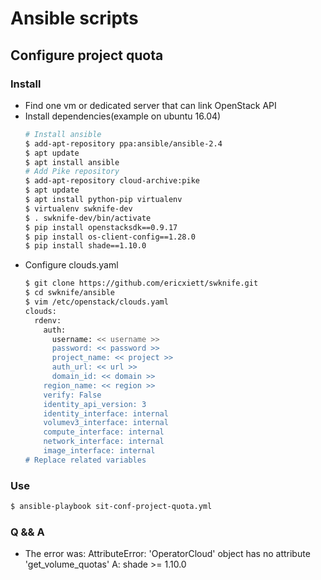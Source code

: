 # Ansible scripts

## Configure project quota

### Install
* Find one vm or dedicated server that can link OpenStack API
* Install dependencies(example on ubuntu 16.04)
    ``` bash
    # Install ansible
    $ add-apt-repository ppa:ansible/ansible-2.4
    $ apt update
    $ apt install ansible
    # Add Pike repository
    $ add-apt-repository cloud-archive:pike
    $ apt update
    $ apt install python-pip virtualenv
    $ virtualenv swknife-dev
    $ . swknife-dev/bin/activate
    $ pip install openstacksdk==0.9.17
    $ pip install os-client-config==1.28.0
    $ pip install shade==1.10.0
    ```
* Configure clouds.yaml
    ``` bash
    $ git clone https://github.com/ericxiett/swknife.git
    $ cd swknife/ansible
    $ vim /etc/openstack/clouds.yaml
    clouds:
      rdenv:
        auth:
          username: << username >>
          password: << password >>
          project_name: << project >>
          auth_url: << url >>
          domain_id: << domain >>
        region_name: << region >>
        verify: False
        identity_api_version: 3
        identity_interface: internal
        volumev3_interface: internal
        compute_interface: internal
        network_interface: internal
        image_interface: internal
    # Replace related variables
    ```
### Use
``` bash
$ ansible-playbook sit-conf-project-quota.yml
```

### Q && A
* The error was: AttributeError: 'OperatorCloud' object has no attribute 'get_volume_quotas'
A: shade >= 1.10.0
